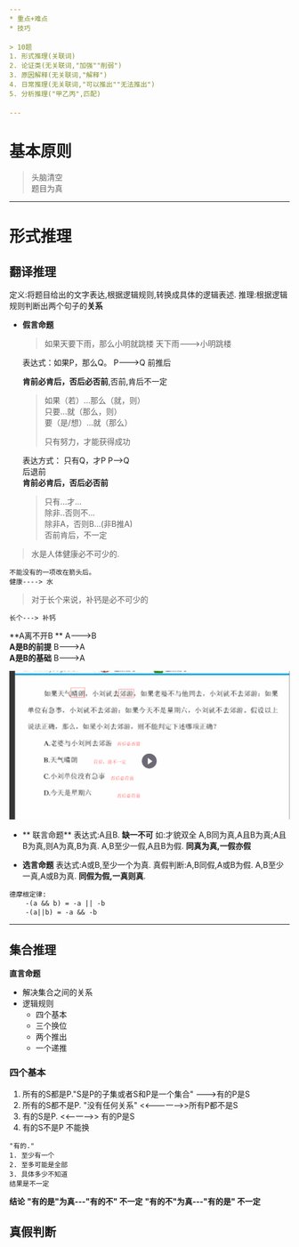 ```yaml
---
* 重点+难点
* 技巧

> 10题
1. 形式推理(关联词)
2. 论证类(无关联词,"加强""削弱")
3. 原因解释(无关联词,"解释")
4. 日常推理(无关联词,"可以推出""无法推出")
5. 分析推理("甲乙丙",匹配)

---
```

# 基本原则

> 头脑清空   
> 题目为真

---


# 形式推理
## 翻译推理
  定义:将题目给出的文字表达,根据逻辑规则,转换成具体的逻辑表述.
  推理:根据逻辑规则判断出两个句子的**关系**
  
  







* **假言命题**

  > 如果天要下雨，那么小明就跳楼
  天下雨--->小明跳楼 

  表达式：如果P，那么Q。  P---&gt;Q 前推后

  **肯前必肯后，否后必否前**,否前,肯后不一定

  > 如果（若）...那么（就，则）  
  >   只要...就（那么，则）  
  >   要（是/想）...就（那么）
  >
  > 只有努力，才能获得成功

  表达方式： 只有Q，才P   P--&gt;Q  
    后退前  
    **肯前必肯后，否后必否前**

  > 只有...才...  
  >   除非..否则不...  
  >   除非A，否则B...\(非B推A\)  
  >   否前肯后，不一定

> 水是人体健康必不可少的.

```
不能没有的一项改在箭头后。
健康----> 水
```

> 对于长个来说，补钙是必不可少的

```
长个---> 补钙
```

**A离不开B **  A---&gt;B  
 **A是B的前提** B---&gt;A  
 **A是B的基础**     B---&gt;A

![](/assets/lj_1.png)


* ** 联言命题**
表达式:A且B. **缺一不可**
如:才貌双全
A,B同为真,A且B为真;A且B为真,则A为真,B为真.
A,B至少一假,A且B为假.
**同真为真,一假亦假**  


* **选言命题**
表达式:A或B,至少一个为真.
真假判断:A,B同假,A或B为假.
A,B至少一真,A或B为真.
**同假为假,一真则真**.

```text
德摩根定律:
    -(a && b) = -a || -b
    -(a||b) = -a && -b
```
---

## 集合推理
**直言命题**

* 解决集合之间的关系
* 逻辑规则
  * 四个基本
  * 三个换位
  * 两个推出
  * 一个递推
### 四个基本
1. 所有的S都是P."S是P的子集或者S和P是一个集合"  --->有的P是S
2. 所有的S都不是P. "没有任何关系"   <<---一-->>所有P都不是S
3. 有的S是P.  <<--一-->> 有的P是S
4. 有的S不是P  不能换

  ```text
  "有的."
  1. 至少有一个
  2. 至多可能是全部
  3. 具体多少不知道
  结果是不一定
  ```
  **结论**
**"有的是"为真---"有的不" 不一定**
**"有的不"为真---"有的是" 不一定**


## 真假判断







 